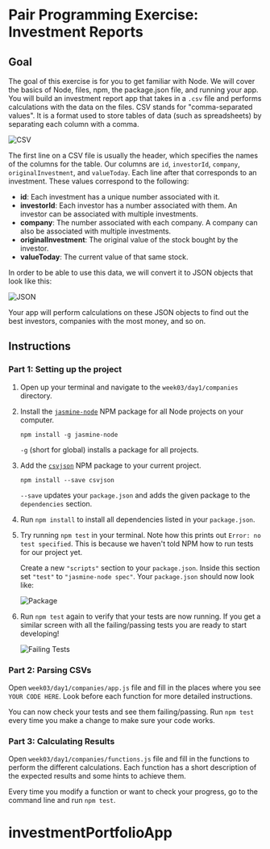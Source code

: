 # Pair Programming Exercise: Investment Reports

## Goal

The goal of this exercise is for you to get familiar with Node. We will cover
the basics of Node, files, npm, the package.json file, and running your app.
You will build an investment report app that takes in a `.csv` file and
performs calculations with the data on the files. CSV stands for
"comma-separated values". It is a format used to store tables of data (such as
spreadsheets) by separating each column with a comma.

![CSV](images/capture1.jpeg)

The first line on a CSV file is usually the header, which specifies the names of the columns for the table. Our columns are `id`, `investorId`, `company`, `originalInvestment`, and `valueToday`. Each line after that corresponds to an investment. These values correspond to the following:

  + **id**: Each investment has a unique number associated with it.
  + **investorId**: Each investor has a number associated with them. An investor can be associated with multiple investments.
  + **company**: The number associated with each company. A company can also be associated with multiple investments.
  + **originalInvestment**: The original value of the stock bought by the investor.
  + **valueToday**: The current value of that same stock.

In order to be able to use this data, we will convert it to JSON objects that look like this:

![JSON](images/capture2.jpeg)

Your app will perform calculations on these JSON objects to find out the best investors, companies with the most money, and so on.

## Instructions

### Part 1: Setting up the project

1. Open up your terminal and navigate to the `week03/day1/companies` directory.
1. Install the [`jasmine-node`](https://www.npmjs.com/package/jasmine-node) NPM
   package for all Node projects on your computer.

   ```
   npm install -g jasmine-node
   ```

   `-g` (short for global) installs a package for all projects.

1. Add the [`csvjson`](https://github.com/pradeep-mishra/csvjson) NPM package to
   your current project.

   ```
   npm install --save csvjson
   ```

   `--save` updates your `package.json` and adds the given package
   to the `dependencies` section.
1. Run `npm install` to install all dependencies listed in your `package.json`.
1. Try running `npm test` in your terminal. Note how this prints out
   `Error: no test specified`. This is because we haven't told NPM how to
   run tests for our project yet.

   Create a new `"scripts"` section to your `package.json`. Inside this section
   set `"test"` to `"jasmine-node spec"`. Your `package.json` should now look
   like:

   ![Package](images/capture3.jpeg)

1. Run `npm test` again to verify that your tests are now running. If you get a
   similar screen with all the failing/passing tests you are ready to start
   developing!

    ![Failing Tests](images/capture4.jpeg)

### Part 2: Parsing CSVs

Open `week03/day1/companies/app.js` file and fill in the places where you see `YOUR CODE HERE`. Look before each function for more detailed instructions.

You can now check your tests and see them failing/passing. Run `npm test` every time you make a change to make sure your code works.

### Part 3: Calculating Results

Open `week03/day1/companies/functions.js` file and fill in the functions to
perform the different calculations. Each function has a short description of the
expected results and some hints to achieve them.  

Every time you modify a function or want to check your progress, go to the
command line and run `npm test`.
# investmentPortfolioApp
